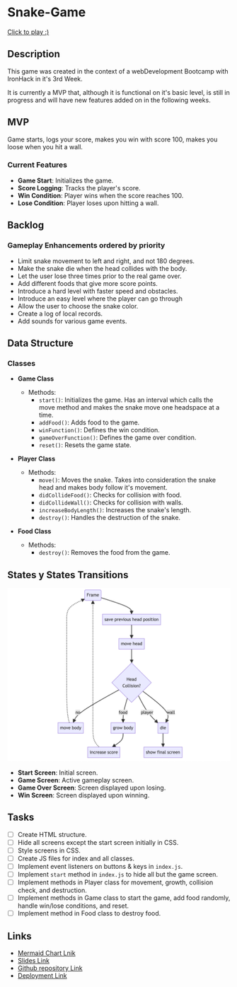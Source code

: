 # Snake-Game

[Click to play :)](https://mariamagneu.github.io/snakegame/)

## Description

This game was created in the context of a webDevelopment Bootcamp with IronHack in it's 3rd Week.

It is currently a MVP that, although it is functional on it's basic level, is still in progress and will have new features added on in the following weeks.

## MVP

Game starts, logs your score, makes you win with score 100, makes you loose when you hit a wall.

### Current Features

- **Game Start**: Initializes the game.
- **Score Logging**: Tracks the player's score.
- **Win Condition**: Player wins when the score reaches 100.
- **Lose Condition**: Player loses upon hitting a wall.

## Backlog

### Gameplay Enhancements ordered by priority

- Limit snake movement to left and right, and not 180 degrees.
- Make the snake die when the head collides with the body.
- Let the user lose three times prior to the real game over.
- Add different foods that give more score points.
- Introduce a hard level with faster speed and obstacles.
- Introduce an easy level where the player can go through
- Allow the user to choose the snake color.
- Create a log of local records.
- Add sounds for various game events.

## Data Structure

### Classes

- **Game Class**

  - Methods:
    - `start()`: Initializes the game. Has an interval which calls the move method and makes the snake move one headspace at a time.
    - `addFood()`: Adds food to the game.
    - `winFunction()`: Defines the win condition.
    - `gameOverFunction()`: Defines the game over condition.
    - `reset()`: Resets the game state.

- **Player Class**

  - Methods:
    - `move()`: Moves the snake. Takes into consideration the snake head and makes body follow it's movement.
    - `didCollideFood()`: Checks for collision with food.
    - `didCollideWall()`: Checks for collision with walls.
    - `increaseBodyLength()`: Increases the snake's length.
    - `destroy()`: Handles the destruction of the snake.

- **Food Class**
  - Methods:
    - `destroy()`: Removes the food from the game.

## States y States Transitions

![diagram of game flow](</images/Screenshot 2024-06-20 at 12.41.14.png>)

- **Start Screen**: Initial screen.
- **Game Screen**: Active gameplay screen.
- **Game Over Screen**: Screen displayed upon losing.
- **Win Screen**: Screen displayed upon winning.

## Tasks

- [ ] Create HTML structure.
- [ ] Hide all screens except the start screen initially in CSS.
- [ ] Style screens in CSS.
- [ ] Create JS files for index and all classes.
- [ ] Implement event listeners on buttons & keys in `index.js`.
- [ ] Implement `start` method in `index.js` to hide all but the game screen.
- [ ] Implement methods in Player class for movement, growth, collision check, and destruction.
- [ ] Implement methods in Game class to start the game, add food randomly, handle win/lose conditions, and reset.
- [ ] Implement method in Food class to destroy food.

## Links

- [Mermaid Chart Lnik](https://www.mermaidchart.com/raw/01f759d1-da28-46a7-90ea-766ba111eb79?theme=light&version=v0.1&format=svg)
- [Slides Link](http://slides.com)
- [Github repository Link](https://github.com/mariamagneu/snakegame)
- [Deployment Link](mariamagneu.github.io/snakegame/)
